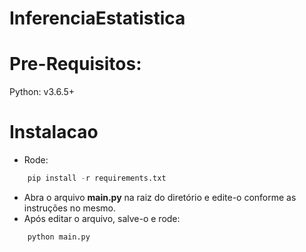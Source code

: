 # InferenciaEstatistica

# Pre-Requisitos:
Python: v3.6.5+

# Instalacao
- Rode:
```.py
	pip install -r requirements.txt
```

- Abra o arquivo **main.py** na raiz do diretório e edite-o conforme as instruções no mesmo. 
- Após editar o arquivo, salve-o e rode:
```.py
	python main.py
``` 